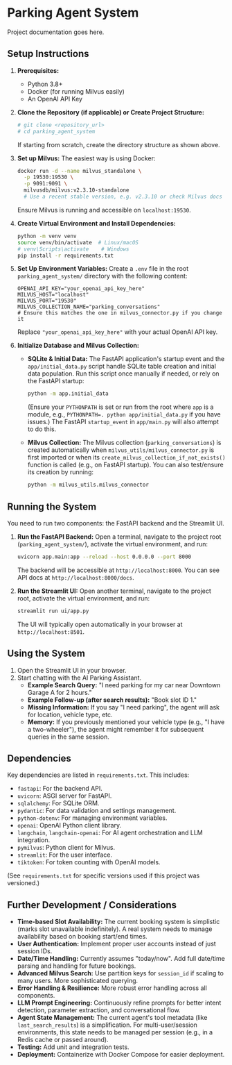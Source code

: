 # Parking Agent System

Project documentation goes here.

## Setup Instructions

1.  **Prerequisites:**
    *   Python 3.8+
    *   Docker (for running Milvus easily)
    *   An OpenAI API Key

2.  **Clone the Repository (if applicable) or Create Project Structure:**
    ```bash
    # git clone <repository_url>
    # cd parking_agent_system
    ```
    If starting from scratch, create the directory structure as shown above.

3.  **Set up Milvus:**
    The easiest way is using Docker:
    ```bash
    docker run -d --name milvus_standalone \
      -p 19530:19530 \
      -p 9091:9091 \
      milvusdb/milvus:v2.3.10-standalone 
      # Use a recent stable version, e.g. v2.3.10 or check Milvus docs for latest
    ```
    Ensure Milvus is running and accessible on `localhost:19530`.

4.  **Create Virtual Environment and Install Dependencies:**
    ```bash
    python -m venv venv
    source venv/bin/activate  # Linux/macOS
    # venv\Scripts\activate    # Windows
    pip install -r requirements.txt
    ```

5.  **Set Up Environment Variables:**
    Create a `.env` file in the root `parking_agent_system/` directory with the following content:
    ```env
    OPENAI_API_KEY="your_openai_api_key_here"
    MILVUS_HOST="localhost"
    MILVUS_PORT="19530"
    MILVUS_COLLECTION_NAME="parking_conversations" 
    # Ensure this matches the one in milvus_connector.py if you change it
    ```
    Replace `"your_openai_api_key_here"` with your actual OpenAI API key.

6.  **Initialize Database and Milvus Collection:**
    *   **SQLite & Initial Data:** The FastAPI application's startup event and the `app/initial_data.py` script handle SQLite table creation and initial data population. Run this script once manually if needed, or rely on the FastAPI startup:
        ```bash
        python -m app.initial_data 
        ```
        (Ensure your `PYTHONPATH` is set or run from the root where `app` is a module, e.g., `PYTHONPATH=. python app/initial_data.py` if you have issues.)
        The FastAPI `startup_event` in `app/main.py` will also attempt to do this.

    *   **Milvus Collection:** The Milvus collection (`parking_conversations`) is created automatically when `milvus_utils/milvus_connector.py` is first imported or when its `create_milvus_collection_if_not_exists()` function is called (e.g., on FastAPI startup). You can also test/ensure its creation by running:
        ```bash
        python -m milvus_utils.milvus_connector
        ```

## Running the System

You need to run two components: the FastAPI backend and the Streamlit UI.

1.  **Run the FastAPI Backend:**
    Open a terminal, navigate to the project root (`parking_agent_system/`), activate the virtual environment, and run:
    ```bash
    uvicorn app.main:app --reload --host 0.0.0.0 --port 8000
    ```
    The backend will be accessible at `http://localhost:8000`. You can see API docs at `http://localhost:8000/docs`.

2.  **Run the Streamlit UI:**
    Open another terminal, navigate to the project root, activate the virtual environment, and run:
    ```bash
    streamlit run ui/app.py
    ```
    The UI will typically open automatically in your browser at `http://localhost:8501`.

## Using the System

1.  Open the Streamlit UI in your browser.
2.  Start chatting with the AI Parking Assistant.
    *   **Example Search Query:** "I need parking for my car near Downtown Garage A for 2 hours."
    *   **Example Follow-up (after search results):** "Book slot ID 1."
    *   **Missing Information:** If you say "I need parking", the agent will ask for location, vehicle type, etc.
    *   **Memory:** If you previously mentioned your vehicle type (e.g., "I have a two-wheeler"), the agent might remember it for subsequent queries in the same session.

## Dependencies

Key dependencies are listed in `requirements.txt`. This includes:

*   `fastapi`: For the backend API.
*   `uvicorn`: ASGI server for FastAPI.
*   `sqlalchemy`: For SQLite ORM.
*   `pydantic`: For data validation and settings management.
*   `python-dotenv`: For managing environment variables.
*   `openai`: OpenAI Python client library.
*   `langchain`, `langchain-openai`: For AI agent orchestration and LLM integration.
*   `pymilvus`: Python client for Milvus.
*   `streamlit`: For the user interface.
*   `tiktoken`: For token counting with OpenAI models.

(See `requirements.txt` for specific versions used if this project was versioned.)

## Further Development / Considerations

*   **Time-based Slot Availability:** The current booking system is simplistic (marks slot unavailable indefinitely). A real system needs to manage availability based on booking start/end times.
*   **User Authentication:** Implement proper user accounts instead of just session IDs.
*   **Date/Time Handling:** Currently assumes "today/now". Add full date/time parsing and handling for future bookings.
*   **Advanced Milvus Search:** Use partition keys for `session_id` if scaling to many users. More sophisticated querying.
*   **Error Handling & Resilience:** More robust error handling across all components.
*   **LLM Prompt Engineering:** Continuously refine prompts for better intent detection, parameter extraction, and conversational flow.
*   **Agent State Management:** The current agent's tool metadata (like `last_search_results`) is a simplification. For multi-user/session environments, this state needs to be managed per session (e.g., in a Redis cache or passed around).
*   **Testing:** Add unit and integration tests.
*   **Deployment:** Containerize with Docker Compose for easier deployment.